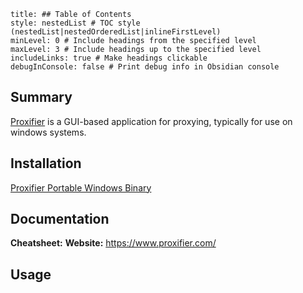 ```table-of-contents
title: ## Table of Contents
style: nestedList # TOC style (nestedList|nestedOrderedList|inlineFirstLevel)
minLevel: 0 # Include headings from the specified level
maxLevel: 3 # Include headings up to the specified level
includeLinks: true # Make headings clickable
debugInConsole: false # Print debug info in Obsidian console
```

## Summary
[Proxifier](https://www.proxifier.com/) is a GUI-based application for proxying, typically for use on windows systems.

## Installation
[Proxifier Portable Windows Binary](https://www.proxifier.com/download/#win-tab)

## Documentation
**Cheatsheet:** 
**Website:** https://www.proxifier.com/
## Usage
